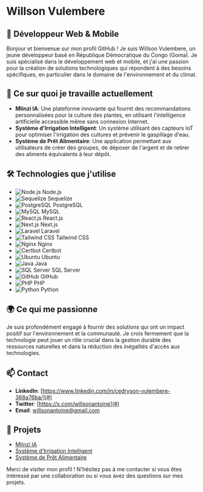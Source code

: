 # Willson Vulembere

## 🌱 Développeur Web & Mobile

Bonjour et bienvenue sur mon profil GitHub ! Je suis Willson Vulembere, un jeune développeur basé en République Démocratique du Congo (Goma). Je suis spécialisé dans le développement web et mobile, et j'ai une passion pour la création de solutions technologiques qui répondent à des besoins spécifiques, en particulier dans le domaine de l'environnement et du climat.

## 💼 Ce sur quoi je travaille actuellement

- **Mlinzi IA**: Une plateforme innovante qui fournit des recommandations personnalisées pour la culture des plantes, en utilisant l'intelligence artificielle accessible même sans connexion Internet.
- **Système d'Irrigation Intelligent**: Un système utilisant des capteurs IoT pour optimiser l'irrigation des cultures et prévenir le gaspillage d'eau.
- **Système de Prêt Alimentaire**: Une application permettant aux utilisateurs de créer des groupes, de déposer de l'argent et de retirer des aliments équivalents à leur dépôt.

## 🛠️ Technologies que j'utilise

- ![Node.js](https://img.shields.io/badge/Node.js-339933?style=flat&logo=node.js&logoColor=white) Node.js
- ![Sequelize](https://img.shields.io/badge/Sequelize-52B0E7?style=flat&logo=sequelize&logoColor=white) Sequelize
- ![PostgreSQL](https://img.shields.io/badge/PostgreSQL-336791?style=flat&logo=postgresql&logoColor=white) PostgreSQL
- ![MySQL](https://img.shields.io/badge/MySQL-4479A1?style=flat&logo=mysql&logoColor=white) MySQL
- ![React.js](https://img.shields.io/badge/React.js-61DAFB?style=flat&logo=react&logoColor=white) React.js
- ![Next.js](https://img.shields.io/badge/Next.js-000000?style=flat&logo=next.js&logoColor=white) Next.js
- ![Laravel](https://img.shields.io/badge/Laravel-FF2D20?style=flat&logo=laravel&logoColor=white) Laravel
- ![Tailwind CSS](https://img.shields.io/badge/Tailwind_CSS-38B2AC?style=flat&logo=tailwind-css&logoColor=white) Tailwind CSS
- ![Nginx](https://img.shields.io/badge/Nginx-009639?style=flat&logo=nginx&logoColor=white) Nginx
- ![Certbot](https://img.shields.io/badge/Certbot-004b49?style=flat&logo=certbot&logoColor=white) Certbot
- ![Ubuntu](https://img.shields.io/badge/Ubuntu-E95420?style=flat&logo=ubuntu&logoColor=white) Ubuntu
- ![Java](https://img.shields.io/badge/Java-007396?style=flat&logo=java&logoColor=white) Java
- ![SQL Server](https://img.shields.io/badge/SQL%20Server-CC2927?style=flat&logo=microsoft-sql-server&logoColor=white) SQL Server
- ![GitHub](https://img.shields.io/badge/GitHub-181717?style=flat&logo=github&logoColor=white) GitHub
- ![PHP](https://img.shields.io/badge/PHP-777BB4?style=flat&logo=php&logoColor=white) PHP
- ![Python](https://img.shields.io/badge/Python-3776AB?style=flat&logo=python&logoColor=white) Python


## 🌍 Ce qui me passionne

Je suis profondément engagé à fournir des solutions qui ont un impact positif sur l'environnement et la communauté. Je crois fermement que la technologie peut jouer un rôle crucial dans la gestion durable des ressources naturelles et dans la réduction des inégalités d'accès aux technologies.

## 📫 Contact

- **LinkedIn**: [https://www.linkedin.com/in/cedryson-vulembere-368a76ba/](#)
- **Twitter**: [https://x.com/willsonantoine](#)
- **Email**: [willsonantoine@gmail.com](mailto:willsonantoine@gmail.com)

## 📄 Projets

- [Mlinzi IA](#)
- [Système d'Irrigation Intelligent](#)
- [Système de Prêt Alimentaire](#)

Merci de visiter mon profil ! N'hésitez pas à me contacter si vous êtes intéressé par une collaboration ou si vous avez des questions sur mes projets.

